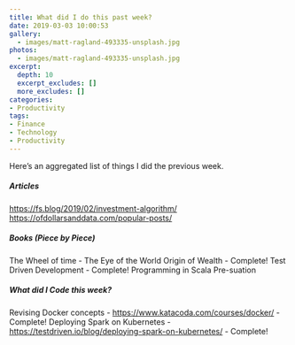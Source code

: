 ```yaml
---
title: What did I do this past week?
date: 2019-03-03 10:00:53
gallery:
  - images/matt-ragland-493335-unsplash.jpg
photos:
  - images/matt-ragland-493335-unsplash.jpg
excerpt:
  depth: 10
  excerpt_excludes: []
  more_excludes: []
categories:
- Productivity
tags:
- Finance
- Technology
- Productivity
---
```


Here’s an aggregated list of things I did the previous week.

##### Articles

https://fs.blog/2019/02/investment-algorithm/
https://ofdollarsanddata.com/popular-posts/


##### Books (Piece by Piece)


The Wheel of time - The Eye of the World
Origin of Wealth - Complete!
Test Driven Development - Complete!
Programming in Scala
Pre-suation


##### What did I Code this week?

Revising Docker concepts - https://www.katacoda.com/courses/docker/ - Complete!
Deploying Spark on Kubernetes - https://testdriven.io/blog/deploying-spark-on-kubernetes/ - Complete!

